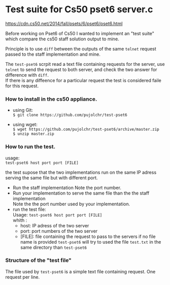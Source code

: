 # Test suite for Cs50 pset6 server.c #

https://cdn.cs50.net/2014/fall/psets/6/pset6/pset6.html

Before working on Pset6 of Cs50 I wanted to  implement an "test suite" which compare
the cs50 staff solution output to mine.

Principle is to use `diff` between the outputs of the same `telnet`
request passed to the staff implementation and mine.  

The `test-pset6` scrpit read a text file containing requests for the server,
use `telnet` to send the request to both server,
and check the two answer for difference with `diff`.  
If there is any diffeence for a particular request
the test is considered faile for this request.

### How to install in the cs50 appliance.
* using  Git:  
  `$ git clone https://github.com/pujolchr/test-pset6`

* using wget:  
  `$ wget https://github.com/pujolchr/test-pset6/archive/master.zip`  
  `$ unzip master.zip`

### How to run the test.

usage:  
    `test-pset6 host port port [FILE]`

the test supose that the two implementations run on the same IP adress 
serving the same file but with different port.

* Run the staff implementation
  Note the port number.
* Run your implementation to serve the same file than the the staff implementation  
  Note the the port number used by your implementation.  
* run the test file:  
  Usage: `test-pset6 host port port [FILE]`  
  whith :  
  * host: IP adress of the two server
  * port: port numbers of the two server
  * [FILE]: file containing the request to pass to the servers
    if no file name is provided `test-pset6` will try to used the file
    `test.txt` in the same directory than `test-pset6`

### Structure of the "test file"
The file used by `test-pset6` is a simple text file containing request.
One request per line.

